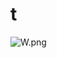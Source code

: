 # t

![W.png](https://github.com/Tan12d/Oracle-Database-Problems/assets/100254217/14a97bf0-14ef-40cf-903b-71a9c85dc041)

